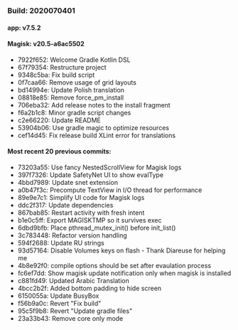 ### Build: 2020070401
#### app: v7.5.2
#### Magisk: v20.5-a6ac5502

- 7922f652: Welcome Gradle Kotlin DSL
- 67f79354: Restructure project
- 9348c5ba: Fix build script
- 0f7caa66: Remove usage of grid layouts
- bd14994e: Update Polish translation
- 08818e85: Remove force_pm_install
- 706eba32: Add release notes to the install fragment
- f6a2b1c8: Minor gradle script changes
- c2e66220: Update README
- 53904b06: Use gradle magic to optimize resources
- cef14d45: Fix release build XLint error for translations

#### Most recent 20 previous commits:

- 73203a55: Use fancy NestedScrollView for Magisk logs
- 397f7326: Update SafetyNet UI to show evalType
- 4bbd7989: Update snet extension
- a0b47f3c: Precompute TextView in I/O thread for performance
- 89e9e7c1: Simplify UI code for Magisk logs
- ddc2f317: Update dependencies
- 867bab85: Restart activity with fresh intent
- b1e0c5ff: Export MAGISKTMP so it survives exec
- 6dbd9bfb: Place pthread_mutex_init() before init_list()
- 3c783448: Refactor version handling
- 594f2688: Update RU strings
- 93d57164: Disable Volumes keys on flash - Thank Diareuse for helping me
- 4b8e92f0: compile options should be set after evaulation process
- fc6ef7dd: Show magisk update notification only when magisk is installed
- c881fd49: Updated Arabic Translation
- 4bcc2b2f: Added bottom padding to hide screen
- 6150055a: Update BusyBox
- f56b9a0c: Revert "Fix build"
- 95c5f9b8: Revert "Update gradle files"
- 23a33b43: Remove core only mode
